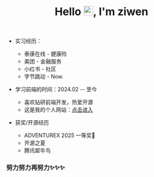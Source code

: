 <p align="center">
  <h1 height="200px" align="center">
   Hello <img src="https://cdn.jsdelivr.net/gh/MaleWeb/picture/images/techblog/hi.gif" width="25">, I'm ziwen
  </h1>
</p>

<br>

- 实习经历：
  - 泰康在线 - 健康险
  - 美团 - 金融服务
  - 小红书 - 社区
  - 字节跳动 - Now.
       
- 学习前端的时间：2024.02 -- 至今
  - 喜欢钻研前端开发，热爱开源
  - 这是我的个人网站：[点击进入](https://www.ziwen.icu/)

- 获奖/开源经历
  - ADVENTUREX 2025 一等奖🥇
  - 开源之夏
  - 腾讯犀牛鸟

### 努力努力再努力✨✨✨

